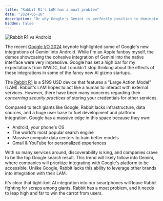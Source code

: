 ```yaml
---
title: "Rabbit R1's LAM has a moat problem"
date: "2024-05-16"
description: "Or why Google's Gemini is perfectly position to dominate the AI space"
hidden: false
---
```


![Rabbit R1 vs Android](/assets/rabbit-has-a-moat-problem/rabbit_vs_android.jpeg)

The recent [Google I/O 2024](https://io.google/2024/) keynote highlighted some of Google's new integrations of Gemini into Android. While I'm an Apple fanboy myself, the demos showcasing the cohesive integration of Gemini into the native interface were very impressive. Google has set a high bar for my expectations from WWDC, but I couldn't stop thinking about the effects of these integrations in some of the fancy new AI gizmo startups.

The [Rabbit R1](https://www.rabbit.tech/rabbit-r1) is a $199 USD device that features a "Large Action Model" (LAM). Rabbit's LAM hopes to act like a human to interact with external services. However, there have been many concerns regarding their _concerning security practices_ of storing your credentials for other services.

Compared to tech giants like Google, Rabbit lacks infrastructure, data sources, and a huge user base to fuel development and platform integration. Google has a massive edge in this space because they own:

- Android, your phone's OS
- The world's most popular search engine
- Massive compute data centers to train better models
- Gmail & YouTube for personalized experiences

With so many services around, discoverability is king, and companies crave to be the top Google search result. This trend will likely follow into Gemini, where companies will prioritize integrating with Google's platform to be accessible. Unlike Google, Rabbit lacks this ability to leverage other brands into integration with their LAM.

It's clear that tight-knit AI integration into our smartphones will leave Rabbit fighting for scraps among giants. Rabbit has a moat problem, and it needs to leap high and far to win the carrot from users.
